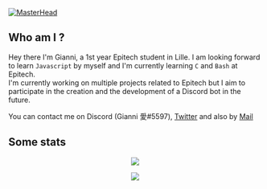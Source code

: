 [![MasterHead](https://cdn.discordapp.com/attachments/507551445021753370/1043140733223321600/banner_1.png)](https://github.com/CapucheGianni)

## Who am I ?
Hey there I'm Gianni, a 1st year Epitech student in Lille. I am looking forward to learn `Javascript` by myself and I'm currently learning `C` and `Bash` at Epitech.  
I'm currently working on multiple projects related to Epitech but I aim to participate in the creation and the development of a Discord bot in the future.

You can contact me on Discord (Gianni 愛#5597), [Twitter](https://twitter.com/CapucheGianni) and also by [Mail](mailto:gianni.henriques@gmail.com)

## Some stats

<div align="center">
  
<!-- ![](https://github-readme-stats.vercel.app/api/top-langs/?username=capuchegianni&layout=compact&theme=tokyonight) -->
  
![](https://github-readme-stats.vercel.app/api?username=capuchegianni&hide=stars,issues&count_private=true&show_icons=true&theme=tokyonight)

![](http://github-readme-streak-stats.herokuapp.com?user=capuchegianni&theme=tokyonight&border_radius=3)
  
</div>
